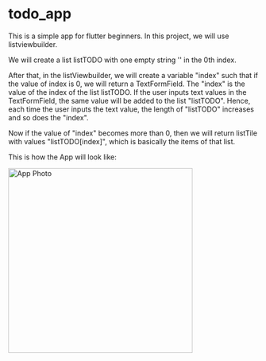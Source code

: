 # todo_app

This is a simple app for flutter beginners.
In this project, we will use listviewbuilder.

We will create a list listTODO with one empty string '' in the 0th index.

After that, in the listViewbuilder, we will create a variable "index" such that 
if the value of index is 0, we will return a TextFormField. The "index" is the value of the index of the list
listTODO. If the user inputs text values in the TextFormField, the same value will be added to the list 
"listTODO". Hence, each time the user inputs the text value, the length of "listTODO" increases
and so does the "index".

Now if the value of "index" becomes more than 0, then we will return listTile with values "listTODO[index]",
which is basically the items of that list.

This is how the App will look like:


<img width="371" alt="App Photo" src="https://github.com/AshikGtHb/ToDo-App-Flutter/assets/83348192/d5274492-2b37-425c-815d-909c092a2e51">

